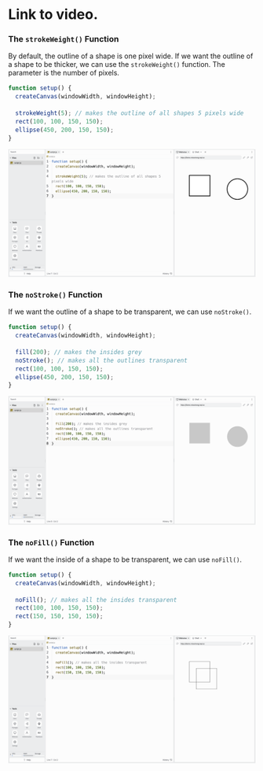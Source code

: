 # Link to video.

### The `strokeWeight()` Function

By default, the outline of a shape is one pixel wide. If we want the outline of a shape to be thicker, we can use the `strokeWeight()` function. The parameter is the number of pixels.

```js
function setup() {
  createCanvas(windowWidth, windowHeight);

  strokeWeight(5); // makes the outline of all shapes 5 pixels wide
  rect(100, 100, 150, 150);
  ellipse(450, 200, 150, 150);
}
```

![](../../Images/Stroke_Weight.png)

### The `noStroke()` Function

If we want the outline of a shape to be transparent, we can use `noStroke()`.

```javascript
function setup() {
  createCanvas(windowWidth, windowHeight);

  fill(200); // makes the insides grey
  noStroke(); // makes all the outlines transparent
  rect(100, 100, 150, 150);
  ellipse(450, 200, 150, 150);
}
```

![](../../Images/No_Stroke.png)

### The `noFill()` Function

If we want the inside of a shape to be transparent, we can use `noFill()`.

```js
function setup() {
  createCanvas(windowWidth, windowHeight);

  noFill(); // makes all the insides transparent
  rect(100, 100, 150, 150);
  rect(150, 150, 150, 150);
}
```

![](../../Images/No_Fill.png)

